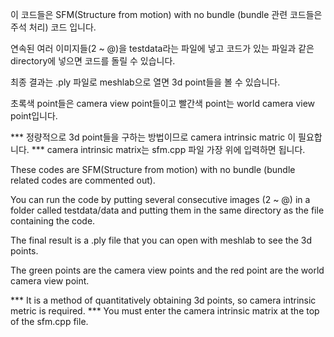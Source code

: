 이 코드들은 SFM(Structure from motion) with no bundle (bundle 관련 코드들은 주석 처리) 코드 입니다.

연속된 여러 이미지들(2 ~ @)을 testdata라는 파일에 넣고 코드가 있는 파일과 같은 directory에 넣으면 코드를 돌릴 수 있습니다.

최종 결과는 .ply 파일로 meshlab으로 열면 3d point들을 볼 수 있습니다.

초록색 point들은 camera view point들이고 빨간색 point는 world camera view point입니다.

*** 정량적으로 3d point들을 구하는 방법이므로 camera intrinsic matric 이 필요합니다.
*** camera intrinsic matrix는 sfm.cpp 파일 가장 위에 입력하면 됩니다.



These codes are SFM(Structure from motion) with no bundle (bundle related codes are commented out).

You can run the code by putting several consecutive images (2 ~ @) in a folder called testdata/data and putting them in the same directory as the file containing the code.

The final result is a .ply file that you can open with meshlab to see the 3d points.

The green points are the camera view points and the red point are the world camera view point.

*** It is a method of quantitatively obtaining 3d points, so camera intrinsic metric is required.
*** You must enter the camera intrinsic matrix at the top of the sfm.cpp file.
